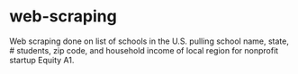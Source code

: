 # web-scraping

Web scraping done on list of schools in the U.S. pulling school name, state, # students, zip code, and household income of local region for nonprofit startup Equity A1.
